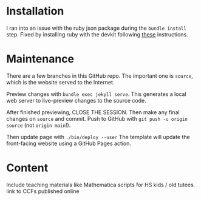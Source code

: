 <!-- this file compiles my notes about the installation and maintenance processes -->

# Installation

I ran into an issue with the ruby json package during the `bundle install` step. 
Fixed by installing ruby with the devkit following [these](https://stackoverflow.com/questions/64070241/install-ruby-development-tools-for-gem-installation-on-osx-catalina) instructions. 


# Maintenance

There are a few branches in this GitHub repo. The important one is `source`, which is the website served to the Internet.

Preview changes with `bundle exec jekyll serve`. This generates a local web server to live-preview changes to the source code.


After finished previewing, CLOSE THE SESSION. Then make any final changes on `source` and commit. 
Push to GitHub with `git push -u origin source` (not `origin main`!).


Then update page with `./bin/deploy --user`
The template will update the front-facing website using a GitHub Pages action.


# Content
Include teaching materials like Mathematica scripts for HS kids / old tutees.
link to CCFs published online
